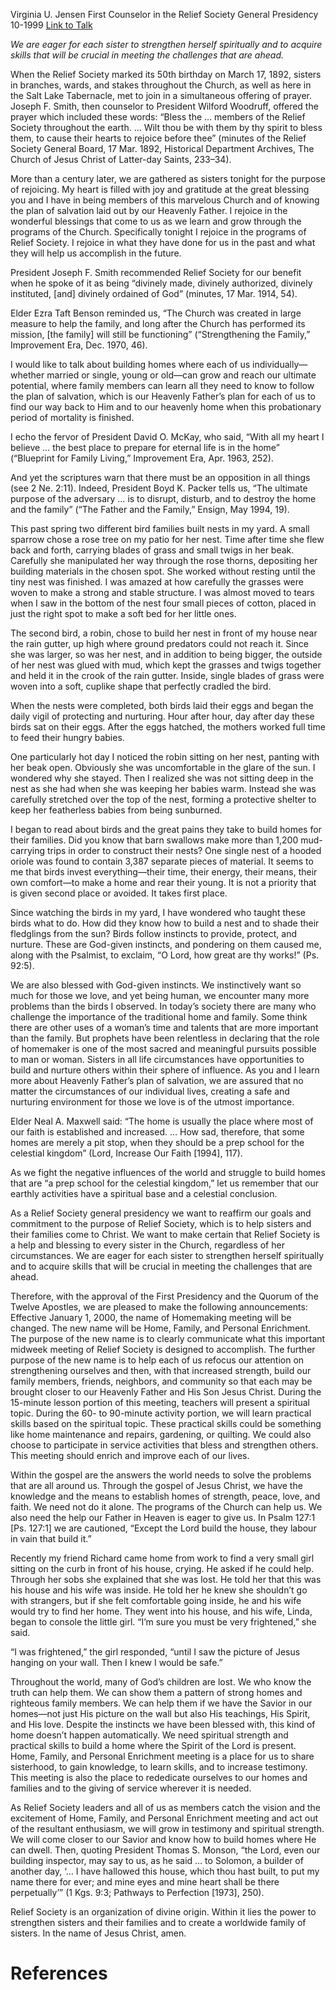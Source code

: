 Virginia U. Jensen
First Counselor in the Relief Society General Presidency
10-1999
[Link to Talk](https://www.churchofjesuschrist.org/study/general-conference/1999/10/home-family-and-personal-enrichment?lang=eng)

_We are eager for each sister to strengthen herself spiritually and to acquire skills that will be crucial in meeting the challenges that are ahead._

When the Relief Society marked its 50th birthday on March 17, 1892, sisters in branches, wards, and stakes throughout the Church, as well as here in the Salt Lake Tabernacle, met to join in a simultaneous offering of prayer. Joseph F. Smith, then counselor to President Wilford Woodruff, offered the prayer which included these words: “Bless the … members of the Relief Society throughout the earth. … Wilt thou be with them by thy spirit to bless them, to cause their hearts to rejoice before thee” (minutes of the Relief Society General Board, 17 Mar. 1892, Historical Department Archives, The Church of Jesus Christ of Latter-day Saints, 233–34).

More than a century later, we are gathered as sisters tonight for the purpose of rejoicing. My heart is filled with joy and gratitude at the great blessing you and I have in being members of this marvelous Church and of knowing the plan of salvation laid out by our Heavenly Father. I rejoice in the wonderful blessings that come to us as we learn and grow through the programs of the Church. Specifically tonight I rejoice in the programs of Relief Society. I rejoice in what they have done for us in the past and what they will help us accomplish in the future.

President Joseph F. Smith recommended Relief Society for our benefit when he spoke of it as being “divinely made, divinely authorized, divinely instituted, [and] divinely ordained of God” (minutes, 17 Mar. 1914, 54).

Elder Ezra Taft Benson reminded us, “The Church was created in large measure to help the family, and long after the Church has performed its mission, [the family] will still be functioning” (“Strengthening the Family,” Improvement Era, Dec. 1970, 46).

I would like to talk about building homes where each of us individually—whether married or single, young or old—can grow and reach our ultimate potential, where family members can learn all they need to know to follow the plan of salvation, which is our Heavenly Father’s plan for each of us to find our way back to Him and to our heavenly home when this probationary period of mortality is finished.

I echo the fervor of President David O. McKay, who said, “With all my heart I believe … the best place to prepare for eternal life is in the home” (“Blueprint for Family Living,” Improvement Era, Apr. 1963, 252).

And yet the scriptures warn that there must be an opposition in all things (see 2 Ne. 2:11). Indeed, President Boyd K. Packer tells us, “The ultimate purpose of the adversary … is to disrupt, disturb, and to destroy the home and the family” (“The Father and the Family,” Ensign, May 1994, 19).

This past spring two different bird families built nests in my yard. A small sparrow chose a rose tree on my patio for her nest. Time after time she flew back and forth, carrying blades of grass and small twigs in her beak. Carefully she manipulated her way through the rose thorns, depositing her building materials in the chosen spot. She worked without resting until the tiny nest was finished. I was amazed at how carefully the grasses were woven to make a strong and stable structure. I was almost moved to tears when I saw in the bottom of the nest four small pieces of cotton, placed in just the right spot to make a soft bed for her little ones.

The second bird, a robin, chose to build her nest in front of my house near the rain gutter, up high where ground predators could not reach it. Since she was larger, so was her nest, and in addition to being bigger, the outside of her nest was glued with mud, which kept the grasses and twigs together and held it in the crook of the rain gutter. Inside, single blades of grass were woven into a soft, cuplike shape that perfectly cradled the bird.

When the nests were completed, both birds laid their eggs and began the daily vigil of protecting and nurturing. Hour after hour, day after day these birds sat on their eggs. After the eggs hatched, the mothers worked full time to feed their hungry babies.

One particularly hot day I noticed the robin sitting on her nest, panting with her beak open. Obviously she was uncomfortable in the glare of the sun. I wondered why she stayed. Then I realized she was not sitting deep in the nest as she had when she was keeping her babies warm. Instead she was carefully stretched over the top of the nest, forming a protective shelter to keep her featherless babies from being sunburned.

I began to read about birds and the great pains they take to build homes for their families. Did you know that barn swallows make more than 1,200 mud-carrying trips in order to construct their nests? One single nest of a hooded oriole was found to contain 3,387 separate pieces of material. It seems to me that birds invest everything—their time, their energy, their means, their own comfort—to make a home and rear their young. It is not a priority that is given second place or avoided. It takes first place.

Since watching the birds in my yard, I have wondered who taught these birds what to do. How did they know how to build a nest and to shade their fledglings from the sun? Birds follow instincts to provide, protect, and nurture. These are God-given instincts, and pondering on them caused me, along with the Psalmist, to exclaim, “O Lord, how great are thy works!” (Ps. 92:5).

We are also blessed with God-given instincts. We instinctively want so much for those we love, and yet being human, we encounter many more problems than the birds I observed. In today’s society there are many who challenge the importance of the traditional home and family. Some think there are other uses of a woman’s time and talents that are more important than the family. But prophets have been relentless in declaring that the role of homemaker is one of the most sacred and meaningful pursuits possible to man or woman. Sisters in all life circumstances have opportunities to build and nurture others within their sphere of influence. As you and I learn more about Heavenly Father’s plan of salvation, we are assured that no matter the circumstances of our individual lives, creating a safe and nurturing environment for those we love is of the utmost importance.

Elder Neal A. Maxwell said: “The home is usually the place where most of our faith is established and increased. … How sad, therefore, that some homes are merely a pit stop, when they should be a prep school for the celestial kingdom” (Lord, Increase Our Faith [1994], 117).

As we fight the negative influences of the world and struggle to build homes that are “a prep school for the celestial kingdom,” let us remember that our earthly activities have a spiritual base and a celestial conclusion.

As a Relief Society general presidency we want to reaffirm our goals and commitment to the purpose of Relief Society, which is to help sisters and their families come to Christ. We want to make certain that Relief Society is a help and blessing to every sister in the Church, regardless of her circumstances. We are eager for each sister to strengthen herself spiritually and to acquire skills that will be crucial in meeting the challenges that are ahead.

Therefore, with the approval of the First Presidency and the Quorum of the Twelve Apostles, we are pleased to make the following announcements: Effective January 1, 2000, the name of Homemaking meeting will be changed. The new name will be Home, Family, and Personal Enrichment. The purpose of the new name is to clearly communicate what this important midweek meeting of Relief Society is designed to accomplish. The further purpose of the new name is to help each of us refocus our attention on strengthening ourselves and then, with that increased strength, build our family members, friends, neighbors, and community so that each may be brought closer to our Heavenly Father and His Son Jesus Christ. During the 15-minute lesson portion of this meeting, teachers will present a spiritual topic. During the 60- to 90-minute activity portion, we will learn practical skills based on the spiritual topic. These practical skills could be something like home maintenance and repairs, gardening, or quilting. We could also choose to participate in service activities that bless and strengthen others. This meeting should enrich and improve each of our lives.

Within the gospel are the answers the world needs to solve the problems that are all around us. Through the gospel of Jesus Christ, we have the knowledge and the means to establish homes of strength, peace, love, and faith. We need not do it alone. The programs of the Church can help us. We also need the help our Father in Heaven is eager to give us. In Psalm 127:1 [Ps. 127:1] we are cautioned, “Except the Lord build the house, they labour in vain that build it.”

Recently my friend Richard came home from work to find a very small girl sitting on the curb in front of his house, crying. He asked if he could help. Through her sobs she explained that she was lost. He told her that this was his house and his wife was inside. He told her he knew she shouldn’t go with strangers, but if she felt comfortable going inside, he and his wife would try to find her home. They went into his house, and his wife, Linda, began to console the little girl. “I’m sure you must be very frightened,” she said.

“I was frightened,” the girl responded, “until I saw the picture of Jesus hanging on your wall. Then I knew I would be safe.”

Throughout the world, many of God’s children are lost. We who know the truth can help them. We can show them a pattern of strong homes and righteous family members. We can help them if we have the Savior in our homes—not just His picture on the wall but also His teachings, His Spirit, and His love. Despite the instincts we have been blessed with, this kind of home doesn’t happen automatically. We need spiritual strength and practical skills to build a home where the Spirit of the Lord is present. Home, Family, and Personal Enrichment meeting is a place for us to share sisterhood, to gain knowledge, to learn skills, and to increase testimony. This meeting is also the place to rededicate ourselves to our homes and families and to the giving of service wherever it is needed.

As Relief Society leaders and all of us as members catch the vision and the excitement of Home, Family, and Personal Enrichment meeting and act out of the resultant enthusiasm, we will grow in testimony and spiritual strength. We will come closer to our Savior and know how to build homes where He can dwell. Then, quoting President Thomas S. Monson, “the Lord, even our building inspector, may say to us, as he said … to Solomon, a builder of another day, ‘… I have hallowed this house, which thou hast built, to put my name there for ever; and mine eyes and mine heart shall be there perpetually’” (1 Kgs. 9:3; Pathways to Perfection [1973], 250).

Relief Society is an organization of divine origin. Within it lies the power to strengthen sisters and their families and to create a worldwide family of sisters. In the name of Jesus Christ, amen.

# References

